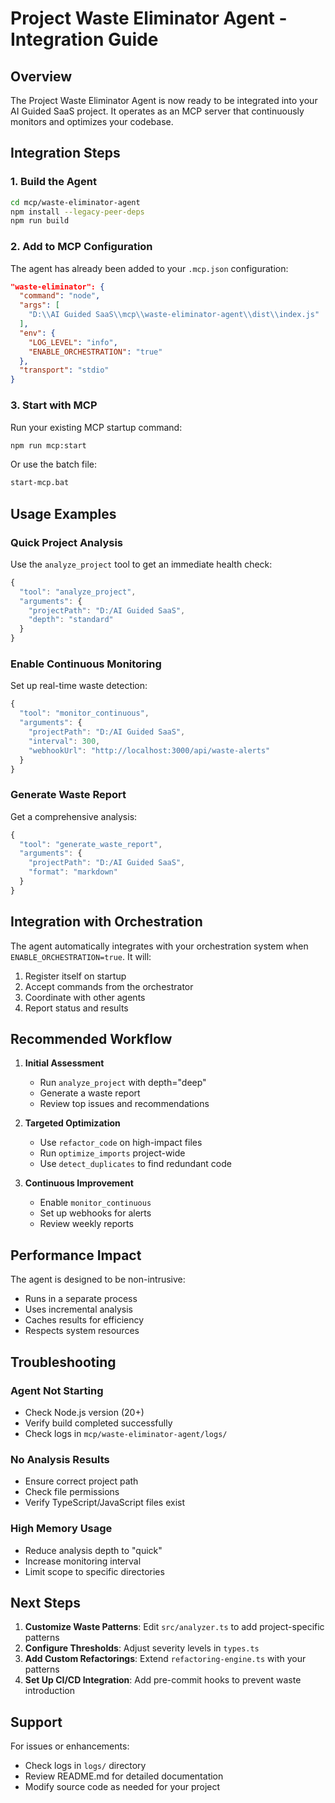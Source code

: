 # Project Waste Eliminator Agent - Integration Guide

## Overview

The Project Waste Eliminator Agent is now ready to be integrated into your AI Guided SaaS project. It operates as an MCP server that continuously monitors and optimizes your codebase.

## Integration Steps

### 1. Build the Agent

```bash
cd mcp/waste-eliminator-agent
npm install --legacy-peer-deps
npm run build
```

### 2. Add to MCP Configuration

The agent has already been added to your `.mcp.json` configuration:

```json
"waste-eliminator": {
  "command": "node",
  "args": [
    "D:\\AI Guided SaaS\\mcp\\waste-eliminator-agent\\dist\\index.js"
  ],
  "env": {
    "LOG_LEVEL": "info",
    "ENABLE_ORCHESTRATION": "true"
  },
  "transport": "stdio"
}
```

### 3. Start with MCP

Run your existing MCP startup command:

```bash
npm run mcp:start
```

Or use the batch file:

```bash
start-mcp.bat
```

## Usage Examples

### Quick Project Analysis

Use the `analyze_project` tool to get an immediate health check:

```javascript
{
  "tool": "analyze_project",
  "arguments": {
    "projectPath": "D:/AI Guided SaaS",
    "depth": "standard"
  }
}
```

### Enable Continuous Monitoring

Set up real-time waste detection:

```javascript
{
  "tool": "monitor_continuous",
  "arguments": {
    "projectPath": "D:/AI Guided SaaS",
    "interval": 300,
    "webhookUrl": "http://localhost:3000/api/waste-alerts"
  }
}
```

### Generate Waste Report

Get a comprehensive analysis:

```javascript
{
  "tool": "generate_waste_report",
  "arguments": {
    "projectPath": "D:/AI Guided SaaS",
    "format": "markdown"
  }
}
```

## Integration with Orchestration

The agent automatically integrates with your orchestration system when `ENABLE_ORCHESTRATION=true`. It will:

1. Register itself on startup
2. Accept commands from the orchestrator
3. Coordinate with other agents
4. Report status and results

## Recommended Workflow

1. **Initial Assessment**
   - Run `analyze_project` with depth="deep"
   - Generate a waste report
   - Review top issues and recommendations

2. **Targeted Optimization**
   - Use `refactor_code` on high-impact files
   - Run `optimize_imports` project-wide
   - Use `detect_duplicates` to find redundant code

3. **Continuous Improvement**
   - Enable `monitor_continuous`
   - Set up webhooks for alerts
   - Review weekly reports

## Performance Impact

The agent is designed to be non-intrusive:
- Runs in a separate process
- Uses incremental analysis
- Caches results for efficiency
- Respects system resources

## Troubleshooting

### Agent Not Starting
- Check Node.js version (20+)
- Verify build completed successfully
- Check logs in `mcp/waste-eliminator-agent/logs/`

### No Analysis Results
- Ensure correct project path
- Check file permissions
- Verify TypeScript/JavaScript files exist

### High Memory Usage
- Reduce analysis depth to "quick"
- Increase monitoring interval
- Limit scope to specific directories

## Next Steps

1. **Customize Waste Patterns**: Edit `src/analyzer.ts` to add project-specific patterns
2. **Configure Thresholds**: Adjust severity levels in `types.ts`
3. **Add Custom Refactorings**: Extend `refactoring-engine.ts` with your patterns
4. **Set Up CI/CD Integration**: Add pre-commit hooks to prevent waste introduction

## Support

For issues or enhancements:
- Check logs in `logs/` directory
- Review README.md for detailed documentation
- Modify source code as needed for your project